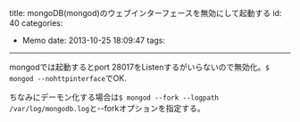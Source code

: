 title: mongoDB(mongod)のウェブインターフェースを無効にして起動する
id: 40
categories:
  - Memo
date: 2013-10-25 18:09:47
tags:
---
mongodでは起動するとport 28017をListenするがいらないので無効化。`$ mongod --nohttpinterface`でOK.

ちなみにデーモン化する場合は`$ mongod --fork --logpath /var/log/mongodb.log`と--forkオプションを指定する。